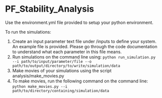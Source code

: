 # PF_Stability_Analysis

Use the environment.yml file provided to setup your python environment. 

To run the simulations:

1. Create an input parameter text file under /inputs to define your system. An example file is provided. Please go through the code documentation to understand what each parameter in this file means.
2. Run simulations on the command line using: ``python run_simulation.py --i path/to/input/parameter/file --o path/to/output/directory/to/write/simulation/data``
3. Make movies of your simulations using the script analysis/make_movies.py
4. To make movies, run the following command on the command line: ``python make_movies.py --i path/to/directory/containing/simulation/data``
